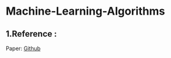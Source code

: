 # Machine-Learning-Algorithms
## 1.Reference : 
Paper: [Github](https://reader.elsevier.com/reader/sd/pii/S2666827022000378?token=047A0A0B503795E16A7FD9CC7AB09E4664BEF37DA95D71904F5FABDA6F2C5829C45B70EADE227023F967E135C7452363&originRegion=us-east-1&originCreation=20221114025320)
